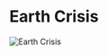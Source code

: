 # Earth Crisis

![Earth Crisis](http://assets.farmhouse.co/publishing/1-shoot-it-yourself/images/earth-crisis-1.jpg)
